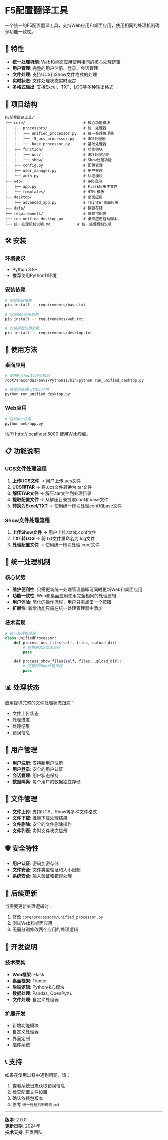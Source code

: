 # F5配置翻译工具

一个统一的F5配置翻译工具，支持Web应用和桌面应用，使用相同的处理机制确保功能一致性。

## 🚀 特性

- **统一处理机制**: Web和桌面应用使用相同的核心处理逻辑
- **用户管理**: 完整的用户注册、登录、会话管理
- **文件处理**: 支持UCS和Show文件格式的处理
- **实时状态**: 文件处理状态实时跟踪
- **多格式输出**: 支持Excel、TXT、LOG等多种输出格式

## 📁 项目结构

```
F5配置翻译工具/
├── core/                          # 核心功能模块
│   ├── processors/                # 统一处理器
│   │   ├── unified_processor.py   # 统一处理管理器
│   │   ├── f5_ucs_processor.py    # UCS处理器
│   │   └── base_processor.py      # 基础处理器
│   ├── function/                  # 功能模块
│   │   ├── ucs/                   # UCS处理功能
│   │   └── show/                  # Show处理功能
│   ├── config.py                  # 配置管理
│   ├── user_manager.py            # 用户管理
│   └── auth.py                    # 认证模块
├── web/                           # Web应用
│   ├── app.py                     # Flask应用主文件
│   └── templates/                 # HTML模板
├── desktop/                       # 桌面应用
│   └── advanced_app.py            # Tkinter桌面应用
├── data/                          # 数据存储
├── requirements/                  # 依赖包配置
├── run_unified_desktop.py         # 桌面应用启动脚本
└── 统一处理机制说明.md            # 统一处理机制说明
```

## 🛠️ 安装

### 环境要求
- Python 3.8+
- 推荐使用Python11环境

### 安装依赖

```bash
# 安装基础依赖
pip install -r requirements/base.txt

# 安装Web应用依赖
pip install -r requirements/web.txt

# 安装桌面应用依赖
pip install -r requirements/desktop.txt
```

## 🚀 使用方法

### 桌面应用

```bash
# 使用Python11环境启动
/opt/anaconda3/envs/Python11/bin/python run_unified_desktop.py

# 或使用普通Python环境
python run_unified_desktop.py
```

### Web应用

```bash
# 启动Web应用
python web/app.py
```

访问 http://localhost:5000 使用Web界面。

## 📋 功能说明

### UCS文件处理流程
1. **上传UCS文件** → 用户上传.ucs文件
2. **UCS转TAR** → 将.ucs文件转换为.tar文件
3. **解压TAR文件** → 解压.tar文件到处理目录
4. **提取配置文件** → 从解压目录提取conf和base文件
5. **转换为Excel/TXT** → 使用统一模块处理conf和base文件

### Show文件处理流程
1. **上传Show文件** → 用户上传.txt或.conf文件
2. **TXT转LOG** → 将.txt文件重命名为.log文件
3. **处理配置文件** → 使用统一模块处理.conf文件

## 🔧 统一处理机制

### 核心优势
- **维护便利性**: 只需更新统一处理管理器即可同时更新Web和桌面应用
- **功能一致性**: Web和桌面应用使用完全相同的处理逻辑
- **用户体验**: 简化的操作流程，用户只需点击一个按钮
- **扩展性**: 新增功能只需在统一处理管理器中添加

### 技术实现
```python
# 统一处理管理器
class UnifiedProcessor:
    def process_ucs_files(self, files, upload_dir):
        # 完整的UCS处理流程
        pass
    
    def process_show_files(self, files, upload_dir):
        # 完整的Show处理流程
        pass
```

## 📊 处理状态

应用提供完整的文件处理状态跟踪：
- 文件上传状态
- 处理进度
- 处理结果
- 错误信息

## 🔐 用户管理

- **用户注册**: 支持新用户注册
- **用户登录**: 安全的用户认证
- **会话管理**: 用户状态保持
- **数据隔离**: 每个用户的数据独立存储

## 📁 文件管理

- **文件上传**: 支持UCS、Show等多种文件格式
- **文件下载**: 批量下载处理结果
- **文件删除**: 安全的文件删除操作
- **文件列表**: 实时文件状态显示

## 🛡️ 安全特性

- **用户认证**: 密码加密存储
- **文件安全**: 文件类型验证和大小限制
- **系统安全**: 输入验证和错误处理

## 🔄 后续更新

当需要更新处理逻辑时：
1. 修改 `core/processors/unified_processor.py`
2. 测试Web和桌面应用
3. 无需分别修改两个应用的处理逻辑

## 📝 开发说明

### 技术架构
- **Web框架**: Flask
- **桌面框架**: Tkinter
- **后端逻辑**: Python核心模块
- **数据处理**: Pandas, OpenPyXL
- **文件处理**: 自定义处理器

### 扩展开发
- 新增功能模块
- 自定义处理器
- 界面定制
- 插件系统

## 📞 支持

如果在使用过程中遇到问题，请：
1. 查看系统日志获取错误信息
2. 检查配置文件设置
3. 确认依赖包版本
4. 参考 `统一处理机制说明.md`

---

**版本**: 2.0.0  
**更新日期**: 2024年  
**技术支持**: 开发团队 